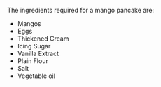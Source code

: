 The ingredients required for a mango pancake are:

- Mangos 
- Eggs
- Thickened Cream
- Icing Sugar
- Vanilla Extract
- Plain Flour
- Salt
- Vegetable oil